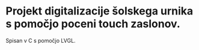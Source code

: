 # Projekt digitalizacije šolskega urnika s pomočjo poceni touch zaslonov.
Spisan v C s pomočjo LVGL.
